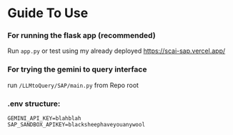 # Guide To Use

### For running the flask app (recommended)  
Run `app.py` or test using my already deployed https://scai-sap.vercel.app/

### For trying the gemini to query interface
run `/LLMtoQuery/SAP/main.py` from Repo root

### .env structure: 
`GEMINI_API_KEY=blahblah`  
`SAP_SANDBOX_APIKEY=blacksheephaveyouanywool`  
